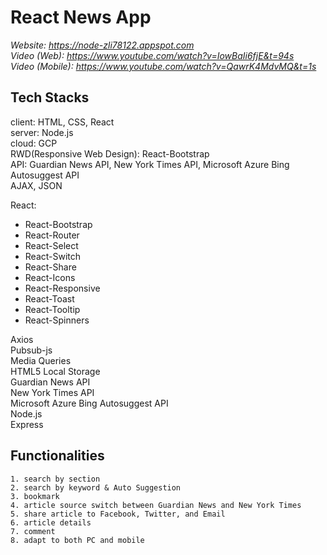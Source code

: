 # React News App

*Website:        https://node-zli78122.appspot.com*  
*Video (Web):    https://www.youtube.com/watch?v=IowBaIi6fjE&t=94s*  
*Video (Mobile): https://www.youtube.com/watch?v=QawrK4MdvMQ&t=1s*  

## Tech Stacks
client: HTML, CSS, React  
server: Node.js  
cloud: GCP  
RWD(Responsive Web Design): React-Bootstrap  
API: Guardian News API, New York Times API, Microsoft Azure Bing Autosuggest API  
AJAX, JSON  

React:  
* React-Bootstrap
* React-Router
* React-Select
* React-Switch
* React-Share
* React-Icons
* React-Responsive
* React-Toast
* React-Tooltip
* React-Spinners  

Axios  
Pubsub-js  
Media Queries  
HTML5 Local Storage  
Guardian News API  
New York Times API  
Microsoft Azure Bing Autosuggest API  
Node.js  
Express  

## Functionalities
	1. search by section
	2. search by keyword & Auto Suggestion
	3. bookmark
	4. article source switch between Guardian News and New York Times
	5. share article to Facebook, Twitter, and Email
	6. article details
	7. comment
	8. adapt to both PC and mobile
